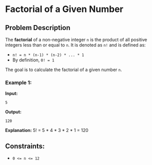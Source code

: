 # Factorial of a Given Number

## Problem Description

The **factorial** of a non-negative integer `n` is the product of all positive integers less than or equal to `n`. It is denoted as `n!` and is defined as:

- `n! = n * (n-1) * (n-2) * ... * 1`
- By definition, `0! = 1`

The goal is to calculate the factorial of a given number `n`.

### Example 1:

**Input:**
```
5
```

**Output:**
```
120
```
**Explanation:**
5! = 5 * 4 * 3 * 2 * 1 = 120

## Constraints:
- `0 <= n <= 12`


